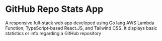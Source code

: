 # GitHub Repo Stats App

A responsive full-stack web app developed using Go lang AWS Lambda Function, TypeScript-based React.JS, and Tailwind CSS. It displays basic statistics or info regarding a GitHub repository

